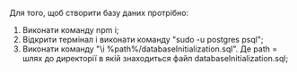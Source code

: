 Для того, щоб створити базу даних протрібно:
1. Виконати команду npm i;
2. Відкрити термінал і виконати команду "sudo -u postgres psql";
3. Виконати команду "\i %path%/databaseInitialization.sql". Де path = шлях до директорії в якій знаходиться файл databaseInitialization.sql;
